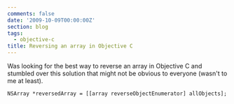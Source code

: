 ```yaml
---
comments: false
date: '2009-10-09T00:00:00Z'
section: blog
tags:
  - objective-c
title: Reversing an array in Objective C
---
```


Was looking for the best way to reverse an array in Objective C and stumbled over this solution that might not be obvious to everyone (wasn't to me at least).

```objc
NSArray *reversedArray = [[array reverseObjectEnumerator] allObjects];
```
